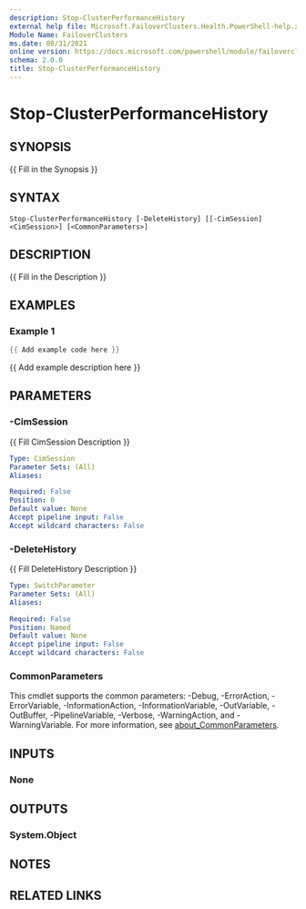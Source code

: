 ```yaml
---
description: Stop-ClusterPerformanceHistory
external help file: Microsoft.FailoverClusters.Health.PowerShell-help.xml
Module Name: FailoverClusters
ms.date: 08/31/2021
online version: https://docs.microsoft.com/powershell/module/failoverclusters/stop-clusterperformancehistory?view=windowsserver2022-ps&wt.mc_id=ps-gethelp
schema: 2.0.0
title: Stop-ClusterPerformanceHistory
---
```


# Stop-ClusterPerformanceHistory

## SYNOPSIS
{{ Fill in the Synopsis }}

## SYNTAX

```
Stop-ClusterPerformanceHistory [-DeleteHistory] [[-CimSession] <CimSession>] [<CommonParameters>]
```

## DESCRIPTION
{{ Fill in the Description }}

## EXAMPLES

### Example 1
```powershell
{{ Add example code here }}
```

{{ Add example description here }}

## PARAMETERS

### -CimSession
{{ Fill CimSession Description }}

```yaml
Type: CimSession
Parameter Sets: (All)
Aliases:

Required: False
Position: 0
Default value: None
Accept pipeline input: False
Accept wildcard characters: False
```

### -DeleteHistory
{{ Fill DeleteHistory Description }}

```yaml
Type: SwitchParameter
Parameter Sets: (All)
Aliases:

Required: False
Position: Named
Default value: None
Accept pipeline input: False
Accept wildcard characters: False
```

### CommonParameters
This cmdlet supports the common parameters: -Debug, -ErrorAction, -ErrorVariable, -InformationAction, -InformationVariable, -OutVariable, -OutBuffer, -PipelineVariable, -Verbose, -WarningAction, and -WarningVariable. For more information, see [about_CommonParameters](http://go.microsoft.com/fwlink/?LinkID=113216).

## INPUTS

### None

## OUTPUTS

### System.Object
## NOTES

## RELATED LINKS
